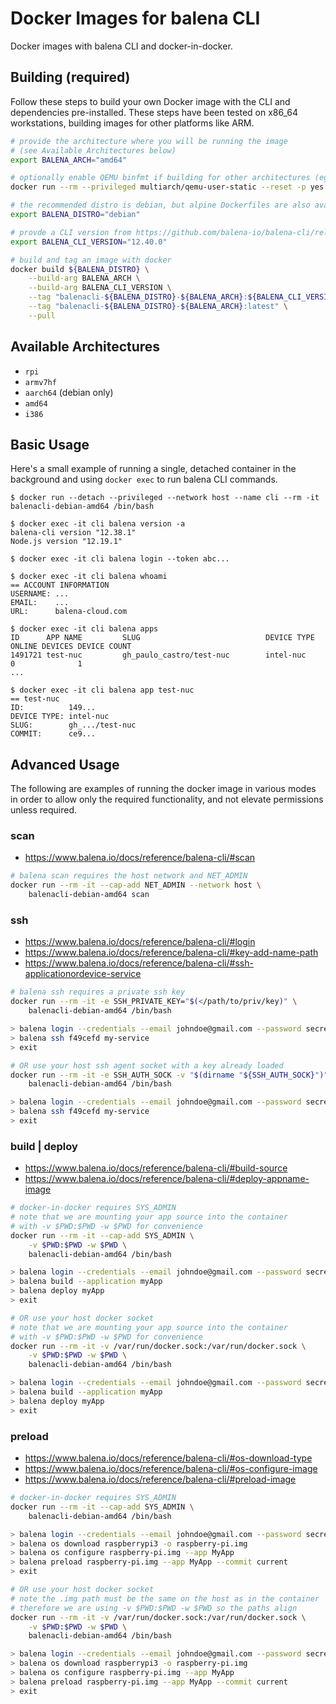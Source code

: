 # Docker Images for balena CLI

Docker images with balena CLI and docker-in-docker.

## Building (required)

Follow these steps to build your own Docker image with
the CLI and dependencies pre-installed. These steps have been tested
on x86_64 workstations, building images for other platforms like ARM.

```bash
# provide the architecture where you will be running the image
# (see Available Architectures below)
export BALENA_ARCH="amd64"

# optionally enable QEMU binfmt if building for other architectures (eg. armv7hf)
docker run --rm --privileged multiarch/qemu-user-static --reset -p yes

# the recommended distro is debian, but alpine Dockerfiles are also available
export BALENA_DISTRO="debian"

# provde a CLI version from https://github.com/balena-io/balena-cli/releases
export BALENA_CLI_VERSION="12.40.0"

# build and tag an image with docker
docker build ${BALENA_DISTRO} \
    --build-arg BALENA_ARCH \
    --build-arg BALENA_CLI_VERSION \
    --tag "balenacli-${BALENA_DISTRO}-${BALENA_ARCH}:${BALENA_CLI_VERSION}" \
    --tag "balenacli-${BALENA_DISTRO}-${BALENA_ARCH}:latest" \
    --pull
```

## Available Architectures

- `rpi`
- `armv7hf`
- `aarch64` (debian only)
- `amd64`
- `i386`

## Basic Usage

Here's a small example of running a single, detached container
in the background and using `docker exec` to run balena CLI commands.

```
$ docker run --detach --privileged --network host --name cli --rm -it balenacli-debian-amd64 /bin/bash

$ docker exec -it cli balena version -a
balena-cli version "12.38.1"
Node.js version "12.19.1"

$ docker exec -it cli balena login --token abc...

$ docker exec -it cli balena whoami
== ACCOUNT INFORMATION
USERNAME: ...
EMAIL:    ...
URL:      balena-cloud.com

$ docker exec -it cli balena apps
ID      APP NAME         SLUG                            DEVICE TYPE     ONLINE DEVICES DEVICE COUNT
1491721 test-nuc         gh_paulo_castro/test-nuc        intel-nuc       0              1
...

$ docker exec -it cli balena app test-nuc
== test-nuc
ID:          149...
DEVICE TYPE: intel-nuc
SLUG:        gh_.../test-nuc
COMMIT:      ce9...
```

## Advanced Usage

The following are examples of running the docker image in various
modes in order to allow only the required functionality, and not
elevate permissions unless required.

### scan

- <https://www.balena.io/docs/reference/balena-cli/#scan>

```bash
# balena scan requires the host network and NET_ADMIN
docker run --rm -it --cap-add NET_ADMIN --network host \
    balenacli-debian-amd64 scan
```

### ssh

- <https://www.balena.io/docs/reference/balena-cli/#login>
- <https://www.balena.io/docs/reference/balena-cli/#key-add-name-path>
- <https://www.balena.io/docs/reference/balena-cli/#ssh-applicationordevice-service>

```bash
# balena ssh requires a private ssh key
docker run --rm -it -e SSH_PRIVATE_KEY="$(</path/to/priv/key)" \
    balenacli-debian-amd64 /bin/bash

> balena login --credentials --email johndoe@gmail.com --password secret
> balena ssh f49cefd my-service
> exit

# OR use your host ssh agent socket with a key already loaded
docker run --rm -it -e SSH_AUTH_SOCK -v "$(dirname "${SSH_AUTH_SOCK}")" \
    balenacli-debian-amd64 /bin/bash

> balena login --credentials --email johndoe@gmail.com --password secret
> balena ssh f49cefd my-service
> exit
```

### build | deploy

- <https://www.balena.io/docs/reference/balena-cli/#build-source>
- <https://www.balena.io/docs/reference/balena-cli/#deploy-appname-image>

```bash
# docker-in-docker requires SYS_ADMIN
# note that we are mounting your app source into the container
# with -v $PWD:$PWD -w $PWD for convenience
docker run --rm -it --cap-add SYS_ADMIN \
    -v $PWD:$PWD -w $PWD \
    balenacli-debian-amd64 /bin/bash

> balena login --credentials --email johndoe@gmail.com --password secret
> balena build --application myApp
> balena deploy myApp
> exit

# OR use your host docker socket
# note that we are mounting your app source into the container
# with -v $PWD:$PWD -w $PWD for convenience
docker run --rm -it -v /var/run/docker.sock:/var/run/docker.sock \
    -v $PWD:$PWD -w $PWD \
    balenacli-debian-amd64 /bin/bash

> balena login --credentials --email johndoe@gmail.com --password secret
> balena build --application myApp
> balena deploy myApp
> exit
```

### preload

- <https://www.balena.io/docs/reference/balena-cli/#os-download-type>
- <https://www.balena.io/docs/reference/balena-cli/#os-configure-image>
- <https://www.balena.io/docs/reference/balena-cli/#preload-image>

```bash
# docker-in-docker requires SYS_ADMIN
docker run --rm -it --cap-add SYS_ADMIN \
    balenacli-debian-amd64 /bin/bash

> balena login --credentials --email johndoe@gmail.com --password secret
> balena os download raspberrypi3 -o raspberry-pi.img
> balena os configure raspberry-pi.img --app MyApp
> balena preload raspberry-pi.img --app MyApp --commit current
> exit

# OR use your host docker socket
# note the .img path must be the same on the host as in the container
# therefore we are using -v $PWD:$PWD -w $PWD so the paths align
docker run --rm -it -v /var/run/docker.sock:/var/run/docker.sock \
    -v $PWD:$PWD -w $PWD \
    balenacli-debian-amd64 /bin/bash

> balena login --credentials --email johndoe@gmail.com --password secret
> balena os download raspberrypi3 -o raspberry-pi.img
> balena os configure raspberry-pi.img --app MyApp
> balena preload raspberry-pi.img --app MyApp --commit current
> exit
```

